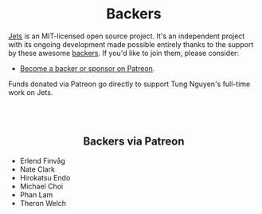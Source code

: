 <h1 align="center">Backers</h1>

[Jets](http://rubyonjets.com/) is an MIT-licensed open source project. It's an independent project with its ongoing development made possible entirely thanks to the support by these awesome [backers](https://github.com/tongueroo/jets/blob/master/backers.md). If you'd like to join them, please consider:

- [Become a backer or sponsor on Patreon](https://www.patreon.com/tongueroo).

Funds donated via Patreon go directly to support Tung Nguyen's full-time work on Jets.

<br><br>

<h2 align="center">Backers via Patreon</h2>

<!--10 start-->
- Erlend Finvåg
- Nate Clark
- Hirokatsu Endo
- Michael Choi
- Phan Lam
- Theron Welch
<!--10 end-->
